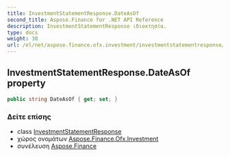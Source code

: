 ```yaml
---
title: InvestmentStatementResponse.DateAsOf
second_title: Aspose.Finance for .NET API Reference
description: InvestmentStatementResponse ιδιοκτησία. 
type: docs
weight: 30
url: /el/net/aspose.finance.ofx.investment/investmentstatementresponse/dateasof/
---
```

## InvestmentStatementResponse.DateAsOf property

```csharp
public string DateAsOf { get; set; }
```

### Δείτε επίσης

* class [InvestmentStatementResponse](../)
* χώρος ονομάτων [Aspose.Finance.Ofx.Investment](../../investmentstatementresponse/)
* συνέλευση [Aspose.Finance](../../../)


